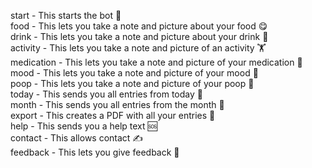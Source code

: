 start - This starts the bot 🚀  
food - This lets you take a note and picture about your food 😋   
drink - This lets you take a note and picture about your drink 🧉   
activity - This lets you take a note and picture of an activity 🏋️  
medication - This lets you take a note and picture of your medication 💊  
mood - This lets you take a note and picture of your mood 🫠  
poop - This lets you take a note and picture of your poop 💩  
today - This sends you all entries from today 🫣  
month - This sends you all entries from the month 👀  
export - This creates a PDF with all your entries 📇  
help - This sends you a help text 🆘  
contact - This allows contact ✍️  
feedback - This lets you give feedback 👺  
